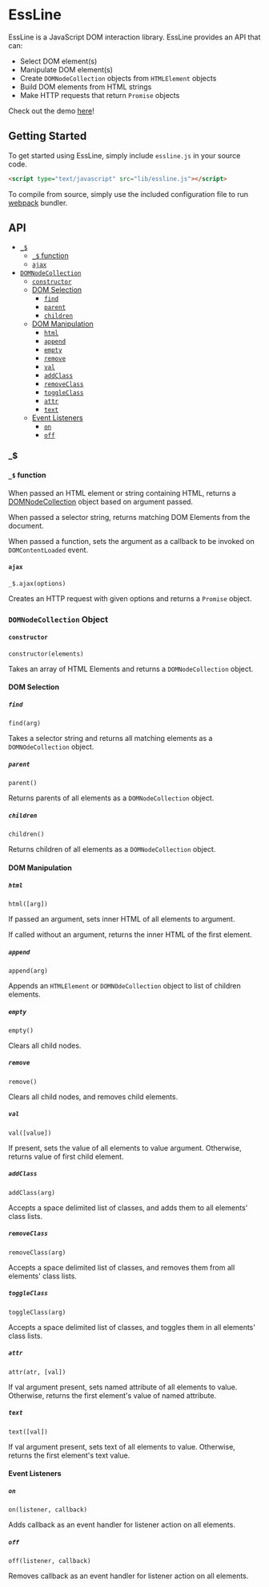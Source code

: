 # EssLine

EssLine is a JavaScript DOM interaction library. EssLine provides an API that can:
  * Select DOM element(s)
  * Manipulate DOM element(s)
  * Create `DOMNodeCollection` objects from `HTMLElement` objects
  * Build DOM elements from HTML strings
  * Make HTTP requests that return `Promise` objects

Check out the demo [here](https://amdrewnguyen.github.io/essline-demo)!

## Getting Started

To get started using EssLine, simply include `essline.js` in your source code.

```HTML
<script type="text/javascript" src="lib/essline.js"></script>
```

To compile from source, simply use the included configuration file to run [webpack](https://webpack.js.org/) bundler.

## API
  * [`_$`](#_$)
    * [`_$` function](#_$-function)
    * [`ajax`](#ajax)
  * [`DOMNodeCollection`](#domnodecollection-object)
    * [`constructor`](#constructor)
    * [DOM Selection](#dom-selection)
        * [`find`](#find)
        * [`parent`](#parent)
        * [`children`](#children)
    * [DOM Manipulation](#dom-manipulation)
        * [`html`](#html)
        * [`append`](#append)
        * [`empty`](#empty)
        * [`remove`](#remove)
        * [`val`](#val)
        * [`addClass`](#addclass)
        * [`removeClass`](#removeclass)
        * [`toggleClass`](#toggleclass)
        * [`attr`](#attr)
        * [`text`](#text)
    * [Event Listeners](#event-listeners)
        * [`on`](#on)
        * [`off`](#off)

### _$

#### `_$` function

When passed an HTML element or string containing HTML, returns a [DOMNodeCollection](#domnodecollection-object) object based on argument passed.

When passed a selector string, returns matching DOM Elements from the document.

When passed a function, sets the argument as a callback to be invoked on `DOMContentLoaded` event.

#### `ajax`

`_$.ajax(options)`

Creates an HTTP request with given options and returns a `Promise` object.

### `DOMNodeCollection` Object

#### `constructor`

`constructor(elements)`

Takes an array of HTML Elements and returns a `DOMNodeCollection` object.

#### DOM Selection

##### `find`

`find(arg)`

Takes a selector string and returns all matching elements as a `DOMNOdeCollection` object.

##### `parent`

`parent()`

Returns parents of all elements as a `DOMNodeCollection` object.

##### `children`

`children()`

Returns children of all elements as a `DOMNodeCollection` object.

#### DOM Manipulation

##### `html`

`html([arg])`

If passed an argument, sets inner HTML of all elements to argument.

If called without an argument, returns the inner HTML of the first element.

##### `append`

`append(arg)`

Appends an `HTMLElement` or `DOMNOdeCollection` object to list of children elements.

##### `empty`

`empty()`

Clears all child nodes.

##### `remove`

`remove()`

Clears all child nodes, and removes child elements.

##### `val`

`val([value])`

If present, sets the value of all elements to value argument. Otherwise, returns value of first child element.

##### `addClass`

`addClass(arg)`

Accepts a space delimited list of classes, and adds them to all elements' class lists.

##### `removeClass`

`removeClass(arg)`

Accepts a space delimited list of classes, and removes them from all elements' class lists.

##### `toggleClass`

`toggleClass(arg)`

Accepts a space delimited list of classes, and toggles them in all elements' class lists.

##### `attr`

`attr(atr, [val])`

If val argument present, sets named attribute of all elements to value. Otherwise, returns the first element's value of named attribute.

##### `text`

`text([val])`

If val argument present, sets text of all elements to value. Otherwise, returns the first element's text value.

#### Event Listeners

##### `on`

`on(listener, callback)`

Adds callback as an event handler for listener action on all elements.

##### `off`

`off(listener, callback)`

Removes callback as an event handler for listener action on all elements.
